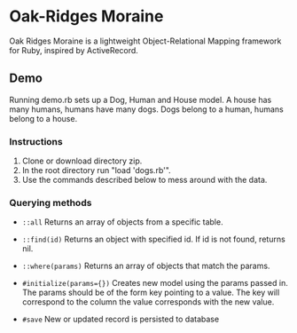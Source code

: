 # Oak-Ridges Moraine

Oak Ridges Moraine is a lightweight Object-Relational Mapping framework for Ruby, inspired by ActiveRecord.

## Demo

Running demo.rb sets up a Dog, Human and House model. A house has many humans, humans have many dogs. Dogs belong to a human, humans belong to a house.

### Instructions
1. Clone or download directory zip.
2. In the root directory run "load 'dogs.rb'".
3. Use the commands described below to mess around with the data.

### Querying methods
* `::all`
Returns an array of objects from a specific table.
* `::find(id)`
Returns an object with specified id. If id is not found, returns nil.
* `::where(params)`
Returns an array of objects that match the params.

* `#initialize(params={})`
Creates new model using the params passed in. The params should be of the form key pointing to a value. The key will correspond to the column the value corresponds with the new value.
* `#save`
New or updated record is persisted to database
